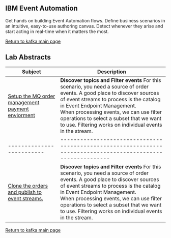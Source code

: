 ## IBM Event Automation
Get hands on building Event Automation flows.  Define business scenarios in an intuitive, easy-to-use authoring canvas. Detect whenever they arise and start acting in real-time when it matters the most. 

[Return to kafka main page](../index.md#lab-abstracts)

## Lab Abstracts

|  Subject                            | Description                                            |                                                               
|-------------------------|------------------------------------------------------------------------------------------------------------|
| [Setup the MQ order management payment enviorment](Lab_1/ReadMe.md)       |**Discover topics and Filter events** For this scenario, you need a source of order events. A good place to discover sources of event streams to process is the catalog in Event Endpoint Management.  <br>When processing events, we can use filter operations to select a subset that we want to use. Filtering works on individual events in the stream.
|-------------------------|------------------------------------------------------------------------------------------------------------|
| [Clone the orders and publish to event streams.](Lab_1/ReadMe.md)       |**Discover topics and Filter events** For this scenario, you need a source of order events. A good place to discover sources of event streams to process is the catalog in Event Endpoint Management.  <br>When processing events, we can use filter operations to select a subset that we want to use. Filtering works on individual events in the stream.

[Return to kafka main page](../index.md#lab-abstracts)
